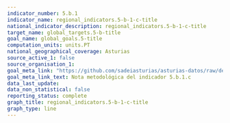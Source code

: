 ```yaml
---
indicator_number: 5.b.1
indicator_name: regional_indicators.5-b-1-c-title
national_indicator_description: regional_indicators.5-b-1-c-title
target_name: global_targets.5-b-title
goal_name: global_goals.5-title
computation_units: units.PT
national_geographical_coverage: Asturias
source_active_1: false
source_organisation_1:  
goal_meta_link: "https://github.com/sadeiasturias/asturias-datos/raw/develop/descargas/methodology/5.b.1.c.pdf"
goal_meta_link_text: Nota metodológica del indicador 5.b.1.c
data_last_update:  
data_non_statistical: false
reporting_status: complete
graph_title: regional_indicators.5-b-1-c-title
graph_type: line
---
```

